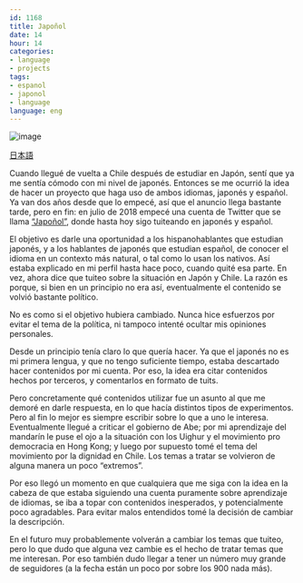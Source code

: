 ```yaml
---
id: 1168
title: Japoñol
date: 14
hour: 14
categories:
- language
- projects
tags:
- espanol
- japonol
- language
language: eng
---
```


![image](/files/2020/10-japonol/japoñol-profile.png)

[日本語](/2020/10/japonol-haponyoru/)

Cuando llegué de vuelta a Chile después de estudiar en Japón, sentí que ya me sentía cómodo con mi nivel de japonés. Entonces se me ocurrió la idea de hacer un proyecto que haga uso de ambos idiomas, japonés y español. Ya van dos años desde que lo empecé, así que el anuncio llega bastante tarde, pero en fin: en julio de 2018 empecé una cuenta de Twitter que se llama [“Japoñol”](https://twitter.com/haponyoru), donde hasta hoy sigo tuiteando en japonés y español.<!-- more -->

El objetivo es darle una oportunidad a los hispanohablantes que estudian japonés, y a los hablantes de japonés que estudian español, de conocer el idioma en un contexto más natural, o tal como lo usan los nativos. Así estaba explicado en mi perfil hasta hace poco, cuando quité esa parte. En vez, ahora dice que tuiteo sobre la situación en Japón y Chile. La razón es porque, si bien en un principio no era así, eventualmente el contenido se volvió bastante político.

No es como si el objetivo hubiera cambiado. Nunca hice esfuerzos por evitar el tema de la política, ni tampoco intenté ocultar mis opiniones personales.

Desde un principio tenía claro lo que quería hacer. Ya que el japonés no es mi primera lengua, y que no tengo suficiente tiempo, estaba descartado hacer contenidos por mi cuenta. Por eso, la idea era citar contenidos hechos por terceros, y comentarlos en formato de tuits.

Pero concretamente qué contenidos utilizar fue un asunto al que me demoré en darle respuesta, en lo que hacía distintos tipos de experimentos. Pero al fin lo mejor es siempre escribir sobre lo que a uno le interesa. Eventualmente llegué a criticar el gobierno de Abe; por mi aprendizaje del mandarín le puse el ojo a la situación con los Uighur y el movimiento pro democracia en Hong Kong; y luego por supuesto tomé el tema del movimiento por la dignidad en Chile. Los temas a tratar se volvieron de alguna manera un poco “extremos”.

Por eso llegó un momento en que cualquiera que me siga con la idea en la cabeza de que estaba siguiendo una cuenta puramente sobre aprendizaje de idiomas, se iba a topar con contenidos inesperados, y potencialmente poco agradables. Para evitar malos entendidos tomé la decisión de cambiar la descripción.

En el futuro muy probablemente volverán a cambiar los temas que tuiteo, pero lo que dudo que alguna vez cambie es el hecho de tratar temas que me interesan. Por eso también dudo llegar a tener un número muy grande de seguidores (a la fecha están un poco por sobre los 900 nada más).
